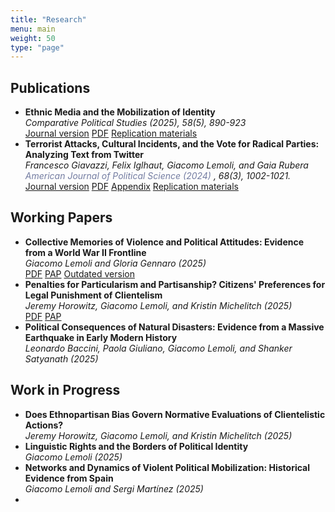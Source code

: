 ```yaml
---
title: "Research"
menu: main
weight: 50
type: "page"
---
```


<h2>Publications</h2>
<ul>
  <li>
    <strong>Ethnic Media and the Mobilization of Identity</strong><br>
    <em>Comparative Political Studies (2025), 58(5), 890-923</em><br>
    <a href="https://journals.sagepub.com/doi/10.1177/00104140241252076" class="btn btn-outline-primary" target="_blank">Journal version</a> 
    <a href="https://osf.io/8rbz2/" class="btn btn-outline-primary" target="_blank">PDF</a> 
    <a href="https://dataverse.harvard.edu/dataset.xhtml?persistentId=doi:10.7910/DVN/PWOAK4" class="btn btn-outline-primary" target="_blank">Replication materials</a>
  </li>
  <li>
    <strong>Terrorist Attacks, Cultural Incidents, and the Vote for Radical Parties: Analyzing Text from Twitter</strong><br>
    <em> Francesco Giavazzi, Felix Iglhaut, Giacomo Lemoli, and Gaia Rubera</em><br>
    <em style="color: #737ca1;">American Journal of Political Science (2024)</em> <em>, 68(3), 1002-1021.</em><br>
    <a href="https://onlinelibrary.wiley.com/doi/10.1111/ajps.12764" class="btn btn-outline-primary" target="_blank">Journal version</a> 
    <a href="https://giacomolemoli.com/uploads/wp/Terrorist attacks/manuscript.pdf" class="btn btn-outline-primary" target="_blank">PDF</a> 
    <a href="https://giacomolemoli.com/uploads/wp/Terrorist attacks/appendix.pdf" class="btn btn-outline-primary" target="_blank">Appendix</a> 
    <a href="https://dataverse.harvard.edu/dataset.xhtml?persistentId=doi:10.7910/DVN/VA00ZI" class="btn btn-outline-primary" target="_blank">Replication materials</a>
  </li>
</ul>

<h2>Working Papers</h2>
<ul>
  <li>
  <strong>Collective Memories of Violence and Political Attitudes: Evidence from a World War II Frontline </strong><br>
  <em> Giacomo Lemoli and Gloria Gennaro (2025) </em><br>
  <a href="https://osf.io/preprints/osf/983es" class="btn btn-outline-primary target="_blank">PDF</a>
  <a href="https://osf.io/x2gkd" class="btn btn-outline-primary target="_blank">PAP</a>
  <a href="https://www.wider.unu.edu/publication/war-violence-nationalism-and-party-support" class="btn btn-outline-primary target="_blank">Outdated version</a>
  </li>
  <li>  
  <strong>Penalties for Particularism and Partisanship? Citizens' Preferences for Legal Punishment of Clientelism </strong><br>
  <em> Jeremy Horowitz, Giacomo Lemoli, and Kristin Michelitch (2025) </em><br>
  <a href="https://osf.io/preprints/socarxiv/avtqh_v1" class="btn btn-outline-primary target="_blank">PDF</a>
  <a href="https://osf.io/sn4jf" class="btn btn-outline-primary target="_blank">PAP</a>
  </li>
  <li>
  <strong>Political Consequences of Natural Disasters: Evidence from a Massive Earthquake in Early Modern History</strong><br>
  <em> Leonardo Baccini, Paola Giuliano, Giacomo Lemoli, and Shanker Satyanath (2025) </em><br>
  </li>
</ul>

<h2>Work in Progress</h2>
<ul>
  <li> 
  <strong>Does Ethnopartisan Bias Govern Normative Evaluations of Clientelistic Actions?</strong><br>
  <em> Jeremy Horowitz, Giacomo Lemoli, and Kristin Michelitch (2025) </em><br>
  </li>
  <li> 
  <strong>Linguistic Rights and the Borders of Political Identity</strong><br>
  <em> Giacomo Lemoli (2025) </em><br>
  </li>
  <li> 
  <strong> Networks and Dynamics of Violent Political Mobilization: Historical Evidence from Spain </strong><br>
  <em> Giacomo Lemoli and Sergi Martínez (2025) </em><br>
  </li>
  <li> </li>
</ul>
